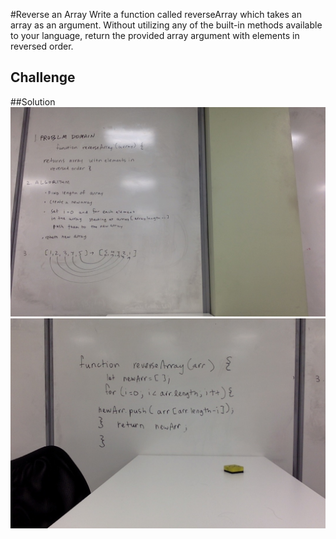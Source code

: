 #Reverse an Array
Write a function called reverseArray which takes an array as an argument. Without utilizing any of the built-in methods available to your language, return the provided array argument with elements in reversed order.

## Challenge

##Solution
![white board image 1](./assets/01-reverse-an-array.jpg)
![white board image 2](./assets/02-reverse-an-array.jpg)

